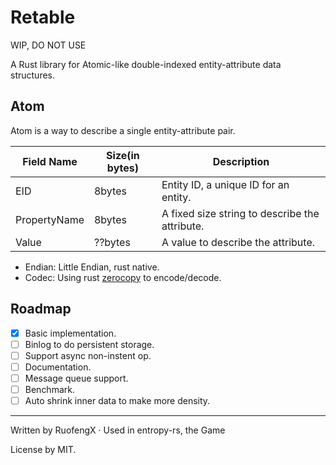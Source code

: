 # Retable

WIP, DO NOT USE

A Rust library for Atomic-like double-indexed entity-attribute data structures.  


## Atom

Atom is a way to describe a single entity-attribute pair.

| Field Name   | Size(in bytes) | Description                                    |
| ------------ | -------------- | ---------------------------------------------- |
| EID          | 8bytes         | Entity ID, a unique ID for an entity.          |
| PropertyName | 8bytes         | A fixed size string to describe the attribute. |
| Value        | ??bytes        | A value to describe the attribute.             |

* Endian: Little Endian, rust native.
* Codec: Using rust [zerocopy](https://docs.rs/zerocopy/latest/zerocopy/index.html) to encode/decode.


## Roadmap

- [x] Basic implementation.
- [ ] Binlog to do persistent storage.
- [ ] Support async non-instent op.
- [ ] Documentation.
- [ ] Message queue support.
- [ ] Benchmark.
- [ ] Auto shrink inner data to make more density.

---

Written by RuofengX · Used in entropy-rs, the Game

License by MIT.
